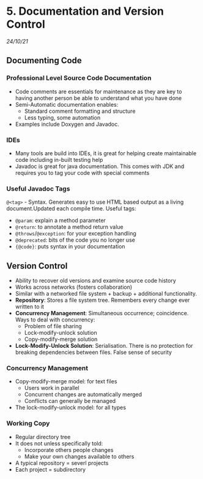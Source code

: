 # 5. Documentation and Version Control
_24/10/21_
## Documenting Code
### Professional Level Source Code Documentation
- Code comments are essentials for maintenance as they are key to having another person be able to understand what you have done
- Semi-Automatic documentation enables:
	- Standard comment formatting and structure
	- Less typing, some automation
- Examples include Doxygen and Javadoc. 
### IDEs
- Many tools are build into IDEs, it is great for helping create maintainable code including in-built testing help
- Javadoc is great for java documentation. This comes with JDK and requires you to tag your code with special comments
### Useful Javadoc Tags
`@<tag>` - Syntax. Generates easy to use HTML based output as a living document.Updated each compile time.
Useful tags:
- `@param`: explain a method parameter
- `@return`: to annotate a method return value
- `@throws`/`@exception`: for your exception handling
- `@deprecated`: bits of the code you no longer use
- `{@code}`: puts syntax in your documentation 
## Version Control
- Ability to recover old versions and examine source code history
- Works across networks (fosters collaboration)
- Similar with a networked file system + backup + additional functionality. 
- **Repository**: Stores a file system tree. Remembers every change ever written to it
- **Concurrency Management**: Simultaneous occurrence; coincidence. Ways to deal with concurrency:
	- Problem of file sharing
	- Lock-modify-unlock solution
	- Copy-modify-merge solution
- **Lock-Modify-Unlock Solution**: Serialisation. There is no protection for breaking dependencies between files. False sense of security 

### Concurrency Management
- Copy-modify-merge model: for text files
	- Users work in parallel
	- Concurrent changes are automatically merged
	- Conflicts can generally be managed
- The lock-modify-unlock model: for all types

### Working Copy
- Regular directory tree
- It does not unless specifically told:
	- Incorporate others people changes
	- Make your own changes available to others
- A typical repository = severl projects
- Each project = subdirectory
